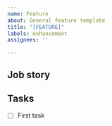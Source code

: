 ```yaml
---
name: Feature
about: General feature template
title: "[FEATURE]"
labels: enhancement
assignees: ''

---
```


## Job story

<!-- Job story goes here -->

## Tasks

-  [ ] First task
